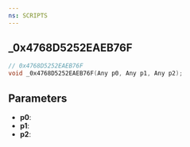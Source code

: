 ```yaml
---
ns: SCRIPTS
---
```

## _0x4768D5252EAEB76F

```c
// 0x4768D5252EAEB76F
void _0x4768D5252EAEB76F(Any p0, Any p1, Any p2);
```

## Parameters
* **p0**:
* **p1**:
* **p2**:
